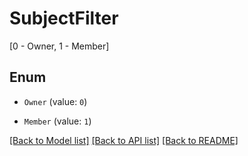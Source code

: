 # SubjectFilter

[0 - Owner, 1 - Member]

## Enum

* `Owner` (value: `0`)

* `Member` (value: `1`)

[[Back to Model list]](../README.md#documentation-for-models) [[Back to API list]](../README.md#documentation-for-api-endpoints) [[Back to README]](../README.md)


